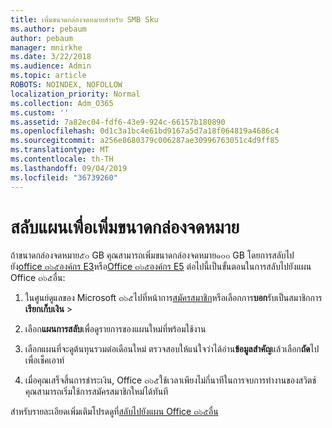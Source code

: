 ```yaml
---
title: เพิ่มขนาดกล่องจดหมายสำหรับ SMB Sku
ms.author: pebaum
author: pebaum
manager: mnirkhe
ms.date: 3/22/2018
ms.audience: Admin
ms.topic: article
ROBOTS: NOINDEX, NOFOLLOW
localization_priority: Normal
ms.collection: Adm_O365
ms.custom: ''
ms.assetid: 7a82ec04-fdf6-43e9-924c-66157b180890
ms.openlocfilehash: 0d1c3a1bc4e61bd9167a5d7a18f064819a4686c4
ms.sourcegitcommit: a256e8680379c006287ae30996763051c4d9ff85
ms.translationtype: MT
ms.contentlocale: th-TH
ms.lasthandoff: 09/04/2019
ms.locfileid: "36739260"
---
```

# <a name="switch-plans-to-increase-mailbox-size"></a>สลับแผนเพื่อเพิ่มขนาดกล่องจดหมาย

ถ้าขนาดกล่องจดหมาย๕๐ GB คุณสามารถเพิ่มขนาดกล่องจดหมาย๑๐๐ GB โดยการสลับไปยัง[office ๓๖๕องค์กร E3](https://products.office.com/business/office-365-enterprise-e3-business-software)หรือ[Office ๓๖๕องค์กร E5](https://products.office.com/business/office-365-enterprise-e5-business-software) ต่อไปนี้เป็นขั้นตอนในการสลับไปยังแผน Office ๓๖๕อื่น:
  
1. ในศูนย์ดูแลของ Microsoft ๓๖๕ไปที่หน้าการ[สมัครสมาชิก](https://go.microsoft.com/fwlink/p/?linkid=842054)หรือเลือกการ**บอก**รับเป็นสมาชิกการ**เรียกเก็บเงิน** \>
    
2. เลือก**แผนการสลับ**เพื่อดูรายการของแผนใหม่ที่พร้อมใช้งาน 
    
3. เลือกแผนที่จะดูต้นทุนรวมต่อเดือนใหม่ ตรวจสอบให้แน่ใจว่าได้อ่าน**ข้อมูลสำคัญ**แล้วเลือก**ถัด**ไปเพื่อเช็คเอาท์ 
    
4. เมื่อคุณเสร็จสิ้นการชำระเงิน, Office ๓๖๕ใช้เวลาเพียงไม่กี่นาทีในการจบการทำงานของสวิตช์ คุณสามารถเริ่มใช้การสมัครสมาชิกใหม่ได้ทันที
    
สำหรับรายละเอียดเพิ่มเติมโปรดดูที่[สลับไปยังแผน Office ๓๖๕อื่น](https://docs.microsoft.com/office365/admin/subscriptions-and-billing/switch-to-a-different-plan)
  


